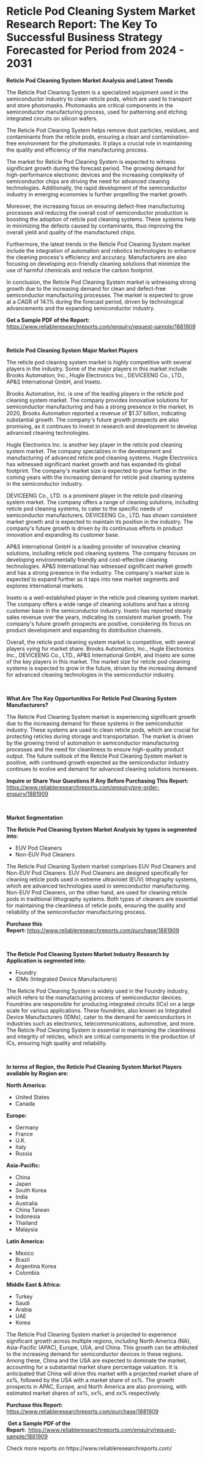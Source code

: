 <p><h1>Reticle Pod Cleaning System Market Research Report: The Key To Successful Business Strategy Forecasted for Period from 2024 - 2031</h1></p><p><strong>Reticle Pod Cleaning System Market Analysis and Latest Trends</strong></p>
<p><p>The Reticle Pod Cleaning System is a specialized equipment used in the semiconductor industry to clean reticle pods, which are used to transport and store photomasks. Photomasks are critical components in the semiconductor manufacturing process, used for patterning and etching integrated circuits on silicon wafers.</p><p>The Reticle Pod Cleaning System helps remove dust particles, residues, and contaminants from the reticle pods, ensuring a clean and contamination-free environment for the photomasks. It plays a crucial role in maintaining the quality and efficiency of the manufacturing process.</p><p>The market for Reticle Pod Cleaning System is expected to witness significant growth during the forecast period. The growing demand for high-performance electronic devices and the increasing complexity of semiconductor chips are driving the need for advanced cleaning technologies. Additionally, the rapid development of the semiconductor industry in emerging economies is further propelling the market growth.</p><p>Moreover, the increasing focus on ensuring defect-free manufacturing processes and reducing the overall cost of semiconductor production is boosting the adoption of reticle pod cleaning systems. These systems help in minimizing the defects caused by contaminants, thus improving the overall yield and quality of the manufactured chips.</p><p>Furthermore, the latest trends in the Reticle Pod Cleaning System market include the integration of automation and robotics technologies to enhance the cleaning process's efficiency and accuracy. Manufacturers are also focusing on developing eco-friendly cleaning solutions that minimize the use of harmful chemicals and reduce the carbon footprint.</p><p>In conclusion, the Reticle Pod Cleaning System market is witnessing strong growth due to the increasing demand for clean and defect-free semiconductor manufacturing processes. The market is expected to grow at a CAGR of 14.1% during the forecast period, driven by technological advancements and the expanding semiconductor industry.</p></p>
<p><strong>Get a Sample PDF of the Report:&nbsp;</strong> <a href="https://www.reliableresearchreports.com/enquiry/request-sample/1881909">https://www.reliableresearchreports.com/enquiry/request-sample/1881909</a></p>
<p>&nbsp;</p>
<p><strong>Reticle Pod Cleaning System Major Market Players</strong></p>
<p><p>The reticle pod cleaning system market is highly competitive with several players in the industry. Some of the major players in this market include Brooks Automation, Inc., Hugle Electronics Inc., DEVICEENG Co., LTD., AP&S International GmbH, and Inseto.</p><p>Brooks Automation, Inc. is one of the leading players in the reticle pod cleaning system market. The company provides innovative solutions for semiconductor manufacturing and has a strong presence in the market. In 2020, Brooks Automation reported a revenue of $1.37 billion, indicating substantial growth. The company's future growth prospects are also promising, as it continues to invest in research and development to develop advanced cleaning technologies.</p><p>Hugle Electronics Inc. is another key player in the reticle pod cleaning system market. The company specializes in the development and manufacturing of advanced reticle pod cleaning systems. Hugle Electronics has witnessed significant market growth and has expanded its global footprint. The company's market size is expected to grow further in the coming years with the increasing demand for reticle pod cleaning systems in the semiconductor industry.</p><p>DEVICEENG Co., LTD. is a prominent player in the reticle pod cleaning system market. The company offers a range of cleaning solutions, including reticle pod cleaning systems, to cater to the specific needs of semiconductor manufacturers. DEVICEENG Co., LTD. has shown consistent market growth and is expected to maintain its position in the industry. The company's future growth is driven by its continuous efforts in product innovation and expanding its customer base.</p><p>AP&S International GmbH is a leading provider of innovative cleaning solutions, including reticle pod cleaning systems. The company focuses on developing environmentally friendly and cost-effective cleaning technologies. AP&S International has witnessed significant market growth and has a strong presence in the industry. The company's market size is expected to expand further as it taps into new market segments and explores international markets.</p><p>Inseto is a well-established player in the reticle pod cleaning system market. The company offers a wide range of cleaning solutions and has a strong customer base in the semiconductor industry. Inseto has reported steady sales revenue over the years, indicating its consistent market growth. The company's future growth prospects are positive, considering its focus on product development and expanding its distribution channels.</p><p>Overall, the reticle pod cleaning system market is competitive, with several players vying for market share. Brooks Automation, Inc., Hugle Electronics Inc., DEVICEENG Co., LTD., AP&S International GmbH, and Inseto are some of the key players in this market. The market size for reticle pod cleaning systems is expected to grow in the future, driven by the increasing demand for advanced cleaning technologies in the semiconductor industry.</p></p>
<p>&nbsp;</p>
<p><strong>What Are The Key Opportunities For Reticle Pod Cleaning System Manufacturers?</strong></p>
<p><p>The Reticle Pod Cleaning System market is experiencing significant growth due to the increasing demand for these systems in the semiconductor industry. These systems are used to clean reticle pods, which are crucial for protecting reticles during storage and transportation. The market is driven by the growing trend of automation in semiconductor manufacturing processes and the need for cleanliness to ensure high-quality product output. The future outlook of the Reticle Pod Cleaning System market is positive, with continued growth expected as the semiconductor industry continues to evolve and demand for advanced cleaning solutions increases.</p></p>
<p><strong>Inquire or Share Your Questions If Any Before Purchasing This Report:</strong> <a href="https://www.reliableresearchreports.com/enquiry/pre-order-enquiry/1881909">https://www.reliableresearchreports.com/enquiry/pre-order-enquiry/1881909</a></p>
<p>&nbsp;</p>
<p><strong>Market Segmentation</strong></p>
<p><strong>The Reticle Pod Cleaning System Market Analysis by types is segmented into:</strong></p>
<p><ul><li>EUV Pod Cleaners</li><li>Non-EUV Pod Cleaners</li></ul></p>
<p><p>The Reticle Pod Cleaning System market comprises EUV Pod Cleaners and Non-EUV Pod Cleaners. EUV Pod Cleaners are designed specifically for cleaning reticle pods used in extreme ultraviolet (EUV) lithography systems, which are advanced technologies used in semiconductor manufacturing. Non-EUV Pod Cleaners, on the other hand, are used for cleaning reticle pods in traditional lithography systems. Both types of cleaners are essential for maintaining the cleanliness of reticle pods, ensuring the quality and reliability of the semiconductor manufacturing process.</p></p>
<p><strong>Purchase this Report:&nbsp;</strong><a href="https://www.reliableresearchreports.com/purchase/1881909">https://www.reliableresearchreports.com/purchase/1881909</a></p>
<p>&nbsp;</p>
<p><strong>The Reticle Pod Cleaning System Market Industry Research by Application is segmented into:</strong></p>
<p><ul><li>Foundry</li><li>IDMs (Integrated Device Manufacturers)</li></ul></p>
<p><p>The Reticle Pod Cleaning System is widely used in the Foundry industry, which refers to the manufacturing process of semiconductor devices. Foundries are responsible for producing integrated circuits (ICs) on a large scale for various applications. These foundries, also known as Integrated Device Manufacturers (IDMs), cater to the demand for semiconductors in industries such as electronics, telecommunications, automotive, and more. The Reticle Pod Cleaning System is essential in maintaining the cleanliness and integrity of reticles, which are critical components in the production of ICs, ensuring high quality and reliability.</p></p>
<p>&nbsp;</p>
<p><strong>In terms of Region, the Reticle Pod Cleaning System Market Players available by Region are:</strong></p>
<p>
    <p> <strong> North America: </strong>
        <ul>
            <li>United States</li>
            <li>Canada</li>
        </ul>
        </p> 
    <p> <strong> Europe: </strong>
        <ul>
            <li>Germany</li>
            <li>France</li>
            <li>U.K.</li>
            <li>Italy</li>
            <li>Russia</li>
        </ul>
        </p> 
    <p> <strong> Asia-Pacific: </strong>
        <ul>
            <li>China</li>
            <li>Japan</li>
            <li>South Korea</li>
            <li>India</li>
            <li>Australia</li>
            <li>China Taiwan</li>
            <li>Indonesia</li>
            <li>Thailand</li>
            <li>Malaysia</li>
        </ul>
        </p> 
    <p> <strong> Latin America: </strong>
        <ul>
            <li>Mexico</li>
            <li>Brazil</li>
            <li>Argentina Korea</li>
            <li>Colombia</li>
        </ul>
        </p> 
    <p> <strong> Middle East & Africa: </strong>
        <ul>
            <li>Turkey</li>
            <li>Saudi</li>
            <li>Arabia</li>
            <li>UAE</li>
            <li>Korea</li>
        </ul>
    </p>
    </p>
<p><p>The Reticle Pod Cleaning System market is projected to experience significant growth across multiple regions, including North America (NA), Asia-Pacific (APAC), Europe, USA, and China. This growth can be attributed to the increasing demand for semiconductor devices in these regions. Among these, China and the USA are expected to dominate the market, accounting for a substantial market share percentage valuation. It is anticipated that China will drive this market with a projected market share of xx%, followed by the USA with a market share of xx%. The growth prospects in APAC, Europe, and North America are also promising, with estimated market shares of xx%, xx%, and xx% respectively.</p></p>
<p><strong>Purchase this Report: </strong><a href="https://www.reliableresearchreports.com/purchase/1881909">https://www.reliableresearchreports.com/purchase/1881909</a></p>
<p>&nbsp;<strong>Get a Sample PDF of the Report:&nbsp;&nbsp;</strong><a href="https://www.reliableresearchreports.com/enquiry/request-sample/1881909">https://www.reliableresearchreports.com/enquiry/request-sample/1881909</a></p>
<p><strong></strong></p>
<p>Check more reports on https://www.reliableresearchreports.com/</p>